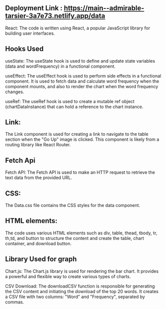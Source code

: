  ## Deployment Link :  https://main--admirable-tarsier-3a7e73.netlify.app/data



React: The code is written using React, a popular JavaScript library for building user interfaces.

## Hooks Used

useState: The useState hook is used to define and update state variables (data and wordFrequency) in a functional component.

useEffect: The useEffect hook is used to perform side effects in a functional component. It is used to fetch data and calculate word frequency when the component mounts, and also to render the chart when the word frequency changes.

useRef: The useRef hook is used to create a mutable ref object (chartDataInstance) that can hold a reference to the chart instance.

## Link:
The Link component is used for creating a link to navigate to the table section when the "Go Up" image is clicked. This component is likely from a routing library like React Router.


## Fetch Api 

Fetch API: The Fetch API is used to make an HTTP request to retrieve the text data from the provided URL.



## CSS:
The Data.css file contains the CSS styles for the data component.

## HTML elements:

The code uses various HTML elements such as div, table, thead, tbody, tr, th,td, and button to structure the content and create the table, chart container, and download button.

## Library Used for graph 
  
  Chart.js: The Chart.js library is used for rendering the bar chart. It provides a powerful and flexible way to create various types of charts.

CSV Download: The downloadCSV function is responsible for generating the CSV content and initiating the download of the top 20 words. It creates a CSV file with two columns: "Word" and "Frequency", separated by commas.
